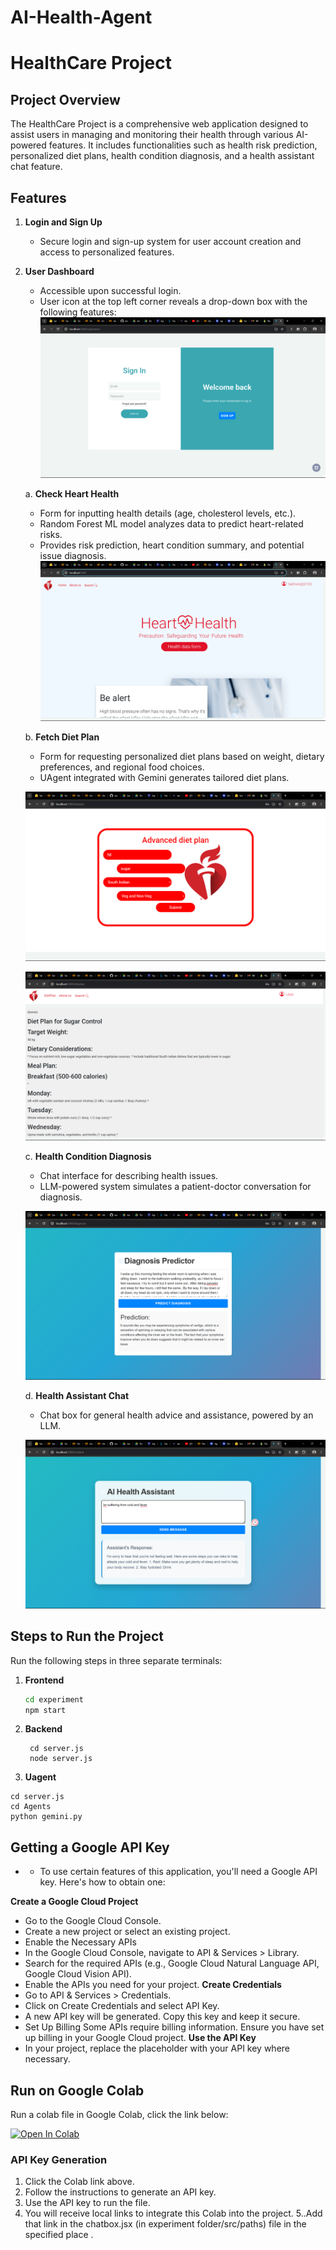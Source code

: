 # AI-Health-Agent

# HealthCare Project

## Project Overview

The HealthCare Project is a comprehensive web application designed to assist users in managing and monitoring their health through various AI-powered features. It includes functionalities such as health risk prediction, personalized diet plans, health condition diagnosis, and a health assistant chat feature.

## Features

1. **Login and Sign Up**

   - Secure login and sign-up system for user account creation and access to personalized features.

2. **User Dashboard**

   - Accessible upon successful login.
   - User icon at the top left corner reveals a drop-down box with the following features:
     ![alt text](image.png)

   a. **Check Heart Health**

   - Form for inputting health details (age, cholesterol levels, etc.).
   - Random Forest ML model analyzes data to predict heart-related risks.
   - Provides risk prediction, heart condition summary, and potential issue diagnosis.
     ![alt text](image-1.png)

   b. **Fetch Diet Plan**

   - Form for requesting personalized diet plans based on weight, dietary preferences, and regional food choices.
   - UAgent integrated with Gemini generates tailored diet plans.

   ![alt text](image-2.png)

   ![alt text](image-3.png)

   c. **Health Condition Diagnosis**

   - Chat interface for describing health issues.
   - LLM-powered system simulates a patient-doctor conversation for diagnosis.

   ![alt text](image-4.png)

   d. **Health Assistant Chat**

   - Chat box for general health advice and assistance, powered by an LLM.

   ![alt text](image-5.png)

## Steps to Run the Project

Run the following steps in three separate terminals:

1. **Frontend**
   ```bash
   cd experiment
   npm start
   ```
2. **Backend**

   ```
    cd server.js
    node server.js

   ```

3. **Uagent**

```
cd server.js
cd Agents
python gemini.py
```

## Getting a Google API Key

- - To use certain features of this application, you'll need a Google API key. Here's how to obtain one:

**Create a Google Cloud Project**

- Go to the Google Cloud Console.
- Create a new project or select an existing project.
- Enable the Necessary APIs
- In the Google Cloud Console, navigate to API & Services > Library.
- Search for the required APIs (e.g., Google Cloud Natural Language API, Google Cloud Vision API).
- Enable the APIs you need for your project.
  **Create Credentials**
- Go to API & Services > Credentials.
- Click on Create Credentials and select API Key.
- A new API key will be generated. Copy this key and keep it secure.
- Set Up Billing
  Some APIs require billing information. Ensure you have set up billing in your Google Cloud project.
  **Use the API Key**
- In your project, replace the placeholder with your API key where necessary.

## Run on Google Colab

Run a colab file in Google Colab, click the link below:

[![Open In Colab](https://colab.research.google.com/assets/colab-badge.svg)](YOUR_COLAB_LINK_HERE)

### API Key Generation

1. Click the Colab link above.
2. Follow the instructions to generate an API key.
3. Use the API key to run the file.
4. You will receive local links to integrate this Colab into the project.
   5..Add that link in the chatbox.jsx (in experiment folder/src/paths) file in the specified place .
